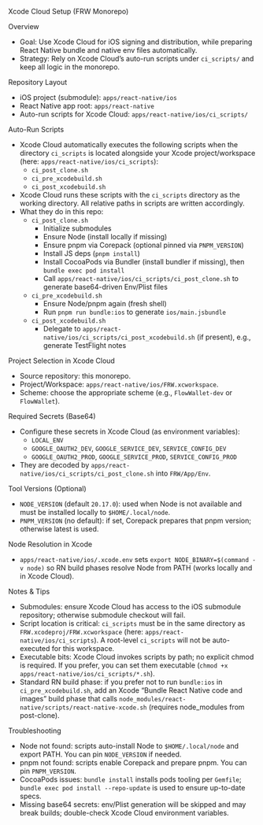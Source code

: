 Xcode Cloud Setup (FRW Monorepo)

Overview

- Goal: Use Xcode Cloud for iOS signing and distribution, while preparing React
  Native bundle and native env files automatically.
- Strategy: Rely on Xcode Cloud’s auto-run scripts under `ci_scripts/` and keep
  all logic in the monorepo.

Repository Layout

- iOS project (submodule): `apps/react-native/ios`
- React Native app root: `apps/react-native`
- Auto-run scripts for Xcode Cloud: `apps/react-native/ios/ci_scripts/`

Auto-Run Scripts

- Xcode Cloud automatically executes the following scripts when the directory
  `ci_scripts` is located alongside your Xcode project/workspace (here:
  `apps/react-native/ios/ci_scripts`):
  - `ci_post_clone.sh`
  - `ci_pre_xcodebuild.sh`
  - `ci_post_xcodebuild.sh`
- Xcode Cloud runs these scripts with the `ci_scripts` directory as the working
  directory. All relative paths in scripts are written accordingly.
- What they do in this repo:
  - `ci_post_clone.sh`
    - Initialize submodules
    - Ensure Node (install locally if missing)
    - Ensure pnpm via Corepack (optional pinned via `PNPM_VERSION`)
    - Install JS deps (`pnpm install`)
    - Install CocoaPods via Bundler (install bundler if missing), then
      `bundle exec pod install`
    - Call `apps/react-native/ios/ci_scripts/ci_post_clone.sh` to generate
      base64-driven Env/Plist files
  - `ci_pre_xcodebuild.sh`
    - Ensure Node/pnpm again (fresh shell)
    - Run `pnpm run bundle:ios` to generate `ios/main.jsbundle`
  - `ci_post_xcodebuild.sh`
    - Delegate to `apps/react-native/ios/ci_scripts/ci_post_xcodebuild.sh` (if
      present), e.g., generate TestFlight notes

Project Selection in Xcode Cloud

- Source repository: this monorepo.
- Project/Workspace: `apps/react-native/ios/FRW.xcworkspace`.
- Scheme: choose the appropriate scheme (e.g., `FlowWallet-dev` or
  `FlowWallet`).

Required Secrets (Base64)

- Configure these secrets in Xcode Cloud (as environment variables):
  - `LOCAL_ENV`
  - `GOOGLE_OAUTH2_DEV`, `GOOGLE_SERVICE_DEV`, `SERVICE_CONFIG_DEV`
  - `GOOGLE_OAUTH2_PROD`, `GOOGLE_SERVICE_PROD`, `SERVICE_CONFIG_PROD`
- They are decoded by `apps/react-native/ios/ci_scripts/ci_post_clone.sh` into
  `FRW/App/Env`.

Tool Versions (Optional)

- `NODE_VERSION` (default `20.17.0`): used when Node is not available and must
  be installed locally to `$HOME/.local/node`.
- `PNPM_VERSION` (no default): if set, Corepack prepares that pnpm version;
  otherwise latest is used.

Node Resolution in Xcode

- `apps/react-native/ios/.xcode.env` sets
  `export NODE_BINARY=$(command -v node)` so RN build phases resolve Node from
  PATH (works locally and in Xcode Cloud).

Notes & Tips

- Submodules: ensure Xcode Cloud has access to the iOS submodule repository;
  otherwise submodule checkout will fail.
- Script location is critical: `ci_scripts` must be in the same directory as
  `FRW.xcodeproj/FRW.xcworkspace` (here: `apps/react-native/ios/ci_scripts`). A
  root-level `ci_scripts` will not be auto-executed for this workspace.
- Executable bits: Xcode Cloud invokes scripts by path; no explicit chmod is
  required. If you prefer, you can set them executable
  (`chmod +x apps/react-native/ios/ci_scripts/*.sh`).
- Standard RN build phase: if you prefer not to run `bundle:ios` in
  `ci_pre_xcodebuild.sh`, add an Xcode “Bundle React Native code and images”
  build phase that calls
  `node_modules/react-native/scripts/react-native-xcode.sh` (requires
  node_modules from post-clone).

Troubleshooting

- Node not found: scripts auto-install Node to `$HOME/.local/node` and export
  PATH. You can pin `NODE_VERSION` if needed.
- pnpm not found: scripts enable Corepack and prepare pnpm. You can pin
  `PNPM_VERSION`.
- CocoaPods issues: `bundle install` installs pods tooling per `Gemfile`;
  `bundle exec pod install --repo-update` is used to ensure up-to-date specs.
- Missing base64 secrets: env/Plist generation will be skipped and may break
  builds; double-check Xcode Cloud environment variables.
